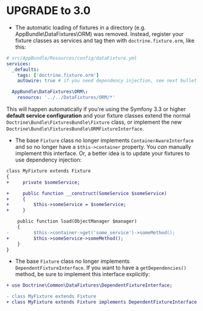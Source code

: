 UPGRADE to 3.0
==============

* The automatic loading of fixtures in a directory (e.g.
    AppBundle\DataFixtures\ORM) was removed. Instead, register
    your fixture classes as services and tag then with `doctrine.fixture.orm`,
    like this:
```yaml
# src/AppBundle/Resources/config/dataFixture.yml
services:
  _defaults:
    tags: ['doctrine.fixture.orm']
    autowire: true # if you need dependency injection, see next bullet point

  AppBundle\DataFixtures\ORM\:
    resource: '../../DataFixtures/ORM/*'
```

  This will happen automatically if you're using the Symfony 3.3
    or higher **default service configuration** and your fixture classes
    extend the normal ``Doctrine\Bundle\FixturesBundle\Fixture`` class,
    or implement the new ``Doctrine\Bundle\FixturesBundle\ORMFixtureInterface``.

* The base ``Fixture`` class no longer implements ``ContainerAwareInterface``
    and so no longer have a ``$this->container`` property. You *can* manually
    implement this interface. Or, a better idea is to update your fixtures
    to use dependency injection:
    
```diff
class MyFixture extends Fixture
{
+     private $someService;

+     public function __construct(SomeService $someService)
+     {
+         $this->someService = $someService;
+     }

    public function load(ObjectManager $manager)
    {
-         $this->container->get('some_service')->someMethod();
+         $this->someService->someMethod();
    }
}
```

* The base ``Fixture`` class no longer implements ``DependentFixtureInterface``.
    If you want to have a ``getDependencies()`` method, be sure to implement
    this interface explicitly:
    
```diff
+ use Doctrine\Common\DataFixtures\DependentFixtureInterface;

- class MyFixture extends Fixture
+ class MyFixture extends Fixture implements DependentFixtureInterface
```
